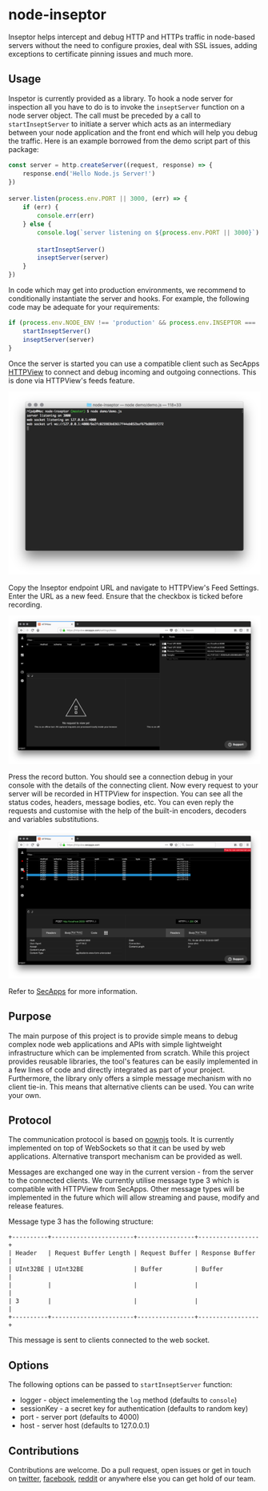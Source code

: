 # node-inseptor

Inseptor helps intercept and debug HTTP and HTTPs traffic in node-based servers without the need to configure proxies, deal with SSL issues, adding exceptions to certificate pinning issues and much more.

## Usage

Inspetor is currently provided as a library. To hook a node server for inspection all you have to do is to invoke the `inseptServer` function on a node server object. The call must be preceded by a call to `startInseptServer` to initiate a server which acts as an intermediary between your node application and the front end which will help you debug the traffic. Here is an example borrowed from the demo script part of this package:

```javascript
const server = http.createServer((request, response) => {
    response.end('Hello Node.js Server!')
})

server.listen(process.env.PORT || 3000, (err) => {
    if (err) {
        console.err(err)
    } else {
        console.log(`server listening on ${process.env.PORT || 3000}`)

        startInseptServer()
        inseptServer(server)
    }
})
```

In code which may get into production environments, we recommend to conditionally instantiate the server and hooks. For example, the following code may be adequate for your requirements:

```javascript
if (process.env.NODE_ENV !== 'production' && process.env.INSEPTOR === 'yes') {
    startInseptServer()
    inseptServer(server)
}
```

Once the server is started you can use a compatible client such as SecApps [HTTPView](https://httpview.secapps.com) to connect and debug incoming and outgoing connections. This is done via HTTPView's feeds feature.

![](/docs/images/01.png)

Copy the Inseptor endpoint URL and navigate to HTTPView's Feed Settings. Enter the URL as a new feed. Ensure that the checkbox is ticked before recording.

![](/docs/images/02.png)

Press the record button. You should see a connection debug in your console with the details of the connecting client. Now every request to your server will be recorded in HTTPView for inspection. You can see all the status codes, headers, message bodies, etc. You can even reply the requests and customise with the help of the built-in encoders, decoders and variables substitutions.

![](/docs/images/03.png)

Refer to [SecApps](https://secapps.com) for more information.

## Purpose

The main purpose of this project is to provide simple means to debug complex node web applications and APIs with simple lightweight infrastructure which can be implemented from scratch. While this project provides reusable libraries, the tool's features can be easily implemented in a few lines of code and directly integrated as part of your project. Furthermore, the library only offers a simple message mechanism with no client tie-in. This means that alternative clients can be used. You can write your own.

## Protocol

The communication protocol is based on [pownjs](https://github.com/pownjs) tools. It is currently implemented on top of WebSockets so that it can be used by web applications. Alternative transport mechanism can be provided as well.

Messages are exchanged one way in the current version - from the server to the connected clients. We currently utilise message type 3 which is compatible with HTTPView from SecApps. Other message types will be implemented in the future which will allow streaming and pause, modify and release features.

Message type 3 has the following structure:

```
+----------+-----------------------+----------------+-----------------+
| Header   | Request Buffer Length | Request Buffer | Response Buffer |
| UInt32BE | UInt32BE              | Buffer         | Buffer          |
|          |                       |                |                 |
| 3        |                       |                |                 |
+----------+-----------------------+----------------+-----------------+
```

This message is sent to clients connected to the web socket.

## Options

The following options can be passed to `startInseptServer` function:

* logger - object imelementing the `log` method (defaults to `console`)
* sessionKey - a secret key for authentication (defaults to random key)
* port - server port (defaults to 4000)
* host - server host (defaults to 127.0.0.1)

## Contributions

Contributions are welcome. Do a pull request, open issues or get in touch on [twitter](https://twitter.com/websecurify), [facebook](https://facebook.com/websecurify/), [reddit](https://www.reddit.com/r/secapps/) or anywhere else you can get hold of our team.
